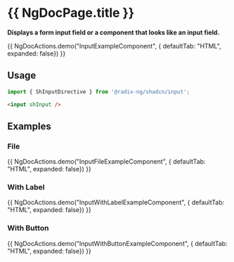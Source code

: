 # {{ NgDocPage.title }}

**Displays a form input field or a component that looks like an input field.**

{{ NgDocActions.demo("InputExampleComponent", { defaultTab: "HTML", expanded: false}) }}

## Usage

```ts
import { ShInputDirective } from '@radix-ng/shadcn/input';
```

```html
<input shInput />
```

## Examples

### File
{{ NgDocActions.demo("InputFileExampleComponent", { defaultTab: "HTML", expanded: false}) }}

### With Label
{{ NgDocActions.demo("InputWithLabelExampleComponent", { defaultTab: "HTML", expanded: false}) }}

### With Button
{{ NgDocActions.demo("InputWithButtonExampleComponent", { defaultTab: "HTML", expanded: false}) }}

